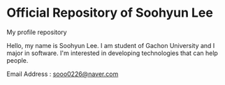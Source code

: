 # Official Repository of Soohyun Lee
My profile repository

Hello, my name is Soohyun Lee. I am student of Gachon University and I major in software. 
I'm interested in developing technologies that can help people. 

Email Address : sooo0226@naver.com
